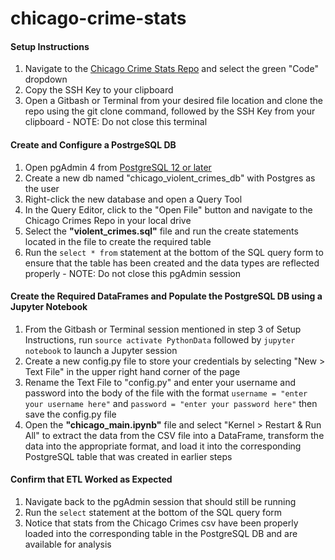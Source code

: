 # chicago-crime-stats

#### Setup Instructions
1. Navigate to the [Chicago Crime Stats Repo](https://github.com/NHoyer95/chicago-crime-stats) and select the green "Code" dropdown
2. Copy the SSH Key to your clipboard
3. Open a Gitbash or Terminal from your desired file location and clone the repo using the git clone command, followed by the SSH Key from your clipboard - NOTE: Do not close this terminal

#### Create and Configure a PostrgeSQL DB
1. Open pgAdmin 4 from [PostgreSQL 12 or later](https://www.postgresql.org/)
2. Create a new db named "chicago_violent_crimes_db" with Postgres as the user
3. Right-click the new database and open a Query Tool
4. In the Query Editor, click to the "Open File" button and navigate to the Chicago Crimes Repo in your local drive
5. Select the **"violent_crimes.sql"** file and run the create statements located in the file to create the required table
6. Run the `select * from` statement at the bottom of the SQL query form to ensure that the table has been created and the data types are reflected properly - NOTE: Do not close this pgAdmin session

#### Create the Required DataFrames and Populate the PostgreSQL DB using a Jupyter Notebook
1. From the Gitbash or Terminal session mentioned in step 3 of Setup Instructions, run `source activate PythonData` followed by `jupyter notebook` to launch a Jupyter session
2. Create a new config.py file to store your credentials by selecting "New > Text File" in the upper right hand corner of the page
3. Rename the Text File to "config.py" and enter your username and password into the body of the file with the format `username = "enter your username here"` and `password = "enter your password here"` then save the config.py file
4. Open the **"chicago_main.ipynb"** file and select "Kernel > Restart & Run All" to extract the data from the CSV file into a DataFrame, transform the data into the appropriate format, and load it into the corresponding PostgreSQL table that was created in earlier steps

#### Confirm that ETL Worked as Expected
1. Navigate back to the pgAdmin session that should still be running
2. Run the `select` statement at the bottom of the SQL query form
3. Notice that stats from the Chicago Crimes csv have been properly loaded into the corresponding table in the PostgreSQL DB and are available for analysis
